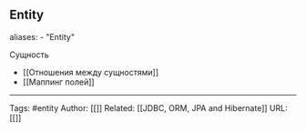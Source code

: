 ## Entity
aliases: 
	- "Entity"

Сущность 

- [[Отношения между сущностями]]
- [[Маппинг полей]]

---
Tags: #entity
Author: [[]]
Related: [[JDBC, ORM, JPA and Hibernate]]
URL: [[]]